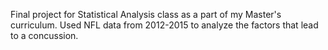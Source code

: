 Final project for Statistical Analysis class as a part of my Master's curriculum. Used NFL data from 2012-2015 to analyze the factors that lead to a concussion.
